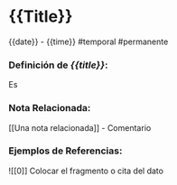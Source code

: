 # {{Title}}
{{date}} - {{time}}
#temporal #permanente

### Definición de _{{title}}_:
Es 

### Nota Relacionada:
[[Una nota relacionada]] - Comentario

### Ejemplos de Referencias:
![[0]] Colocar el fragmento o cita del dato